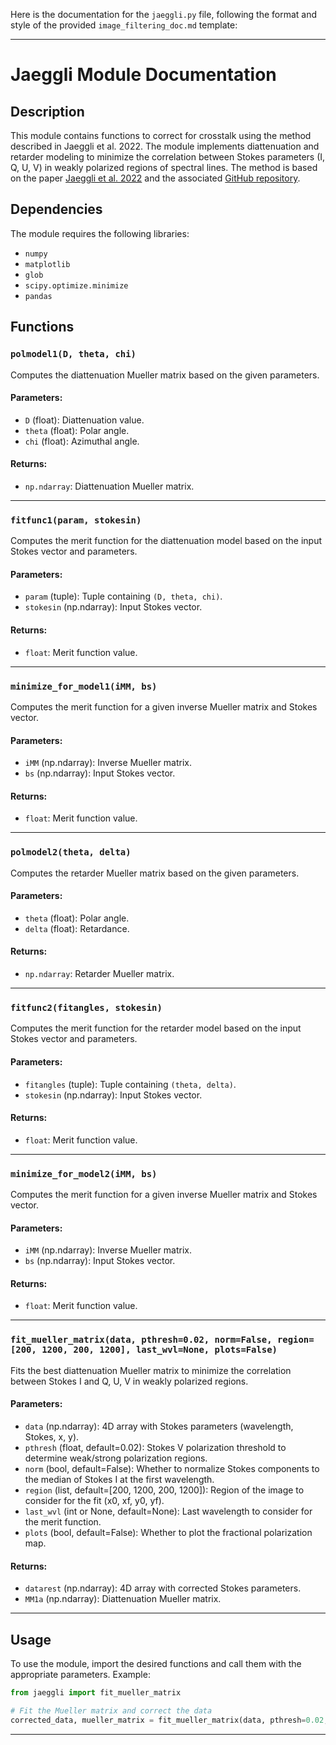 Here is the documentation for the `jaeggli.py` file, following the format and style of the provided `image_filtering_doc.md` template:

---

# Jaeggli Module Documentation

## Description
This module contains functions to correct for crosstalk using the method described in Jaeggli et al. 2022. The module implements diattenuation and retarder modeling to minimize the correlation between Stokes parameters (I, Q, U, V) in weakly polarized regions of spectral lines. The method is based on the paper [Jaeggli et al. 2022](https://doi.org/10.3847/1538-4357/ac6506) and the associated [GitHub repository](https://github.com/sajaeggli/adhoc_xtalk).

## Dependencies
The module requires the following libraries:

- `numpy`
- `matplotlib`
- `glob`
- `scipy.optimize.minimize`
- `pandas`

## Functions

### `polmodel1(D, theta, chi)`

Computes the diattenuation Mueller matrix based on the given parameters.

#### Parameters:
- `D` (float): Diattenuation value.
- `theta` (float): Polar angle.
- `chi` (float): Azimuthal angle.

#### Returns:
- `np.ndarray`: Diattenuation Mueller matrix.

---

### `fitfunc1(param, stokesin)`

Computes the merit function for the diattenuation model based on the input Stokes vector and parameters.

#### Parameters:
- `param` (tuple): Tuple containing `(D, theta, chi)`.
- `stokesin` (np.ndarray): Input Stokes vector.

#### Returns:
- `float`: Merit function value.

---

### `minimize_for_model1(iMM, bs)`

Computes the merit function for a given inverse Mueller matrix and Stokes vector.

#### Parameters:
- `iMM` (np.ndarray): Inverse Mueller matrix.
- `bs` (np.ndarray): Input Stokes vector.

#### Returns:
- `float`: Merit function value.

---

### `polmodel2(theta, delta)`

Computes the retarder Mueller matrix based on the given parameters.

#### Parameters:
- `theta` (float): Polar angle.
- `delta` (float): Retardance.

#### Returns:
- `np.ndarray`: Retarder Mueller matrix.

---

### `fitfunc2(fitangles, stokesin)`

Computes the merit function for the retarder model based on the input Stokes vector and parameters.

#### Parameters:
- `fitangles` (tuple): Tuple containing `(theta, delta)`.
- `stokesin` (np.ndarray): Input Stokes vector.

#### Returns:
- `float`: Merit function value.

---

### `minimize_for_model2(iMM, bs)`

Computes the merit function for a given inverse Mueller matrix and Stokes vector.

#### Parameters:
- `iMM` (np.ndarray): Inverse Mueller matrix.
- `bs` (np.ndarray): Input Stokes vector.

#### Returns:
- `float`: Merit function value.

---

### `fit_mueller_matrix(data, pthresh=0.02, norm=False, region=[200, 1200, 200, 1200], last_wvl=None, plots=False)`

Fits the best diattenuation Mueller matrix to minimize the correlation between Stokes I and Q, U, V in weakly polarized regions.

#### Parameters:
- `data` (np.ndarray): 4D array with Stokes parameters (wavelength, Stokes, x, y).
- `pthresh` (float, default=0.02): Stokes V polarization threshold to determine weak/strong polarization regions.
- `norm` (bool, default=False): Whether to normalize Stokes components to the median of Stokes I at the first wavelength.
- `region` (list, default=[200, 1200, 200, 1200]): Region of the image to consider for the fit (x0, xf, y0, yf).
- `last_wvl` (int or None, default=None): Last wavelength to consider for the merit function.
- `plots` (bool, default=False): Whether to plot the fractional polarization map.

#### Returns:
- `datarest` (np.ndarray): 4D array with corrected Stokes parameters.
- `MM1a` (np.ndarray): Diattenuation Mueller matrix.

---

## Usage

To use the module, import the desired functions and call them with the appropriate parameters. Example:

```python
from jaeggli import fit_mueller_matrix

# Fit the Mueller matrix and correct the data
corrected_data, mueller_matrix = fit_mueller_matrix(data, pthresh=0.02, plots=True)
```
---
